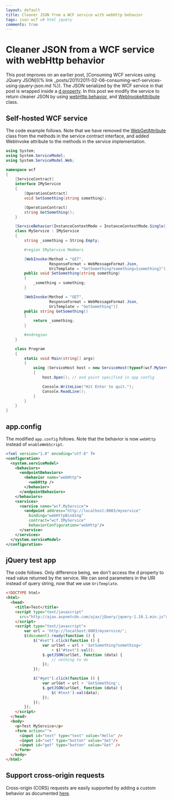 ```yaml
---
layout: default
title: Cleaner JSON from a WCF service with webHttp behavior
tags: json wcf c# html jquery
comments: true
---
```

# Cleaner JSON from a WCF service with webHttp behavior

This post improves on an earlier post, [Consuming WCF services using JQuery JSON]({% link _posts/2011/2011-02-06-consuming-wcf-services-using-jquery-json.md %}). The JSON serialized by the WCF service in that post is wrapped inside a [d property](http://haacked.com/archive/2008/11/20/anatomy-of-a-subtle-json-vulnerability.aspx). In this post we modify the service to return cleaner JSON by using [webHttp behavior](http://msdn.microsoft.com/en-us/library/bb924425.aspx), and [WebInvokeAttribute](http://msdn.microsoft.com/en-us/library/system.servicemodel.web.webinvokeattribute.aspx) class.

## Self-hosted WCF service

The code example follows. Note that we have removed the [WebGetAttribute](http://msdn.microsoft.com/en-us/library/system.servicemodel.web.webgetattribute.aspx) class from the methods in the service contract interface, and added WebInvoke attribute to the methods in the service implementation.

<!-- highlight 24,25,26,32,33,34 -->

```c#
using System;
using System.ServiceModel;
using System.ServiceModel.Web;

namespace wcf
{
    [ServiceContract]
    interface IMyService
    {
        [OperationContract]
        void SetSomething(string something);

        [OperationContract]
        string GetSomething();
    }

    [ServiceBehavior(InstanceContextMode = InstanceContextMode.Single)]
    class MyService : IMyService
    {
        string _something = String.Empty;

        #region IMyService Members

        [WebInvoke(Method = "GET",
                   ResponseFormat = WebMessageFormat.Json,
                   UriTemplate = "SetSomething?something={something}")]
        public void SetSomething(string something)
        {
            _something = something;
        }

        [WebInvoke(Method = "GET",
                   ResponseFormat = WebMessageFormat.Json,
                   UriTemplate = "GetSomething")]
        public string GetSomething()
        {
            return _something;
        }

        #endregion
    }

    class Program
    {
        static void Main(string[] args)
        {
            using (ServiceHost host = new ServiceHost(typeof(wcf.MyService)))
            {
                host.Open(); // end point specified in app config

                Console.WriteLine("Hit Enter to quit.");
                Console.ReadLine();
            }
        }
    }
}
```

## app.config

The modified `app.config` follows. Note that the behavior is now `webHttp` instead of `enableWebScript`.

```xml
<?xml version="1.0" encoding="utf-8" ?>
<configuration>
  <system.serviceModel>
    <behaviors>
      <endpointBehaviors>
        <behavior name="webHttp">
          <webHttp />
        </behavior>
      </endpointBehaviors>
    </behaviors>
    <services>
      <service name="wcf.MyService">
        <endpoint address="http://localhost:8003/myservice"
          binding="webHttpBinding"
          contract="wcf.IMyService"
          behaviorConfiguration="webHttp"/>
      </service>
    </services>
  </system.serviceModel>
</configuration>
```

## jQuery test app

The code follows. Only difference being, we don't access the d property to read value returned by the service. We can send parameters in the URI instead of query string, now that we use `UriTemplate`.

```html
<!DOCTYPE html>
<html>
  <head>
    <title>Test</title>
    <script type="text/javascript"
      src="http://ajax.aspnetcdn.com/ajax/jQuery/jquery-1.10.1.min.js">
    </script>
    <script type="text/javascript">
        var url = 'http://localhost:8003/myservice/';
        $(document).ready(function () {
            $("#set").click(function () {
                var urlSet = url + 'SetSomething?something='
                    + $("#text").val();
                $.getJSON(urlSet, function (data) {
                    // nothing to do
                });
            });

            $("#get").click(function () {
                var urlGet = url + 'GetSomething';
                $.getJSON(urlGet, function (data) {
                    $('#text').val(data);
                });
            });
        });
    </script>
  </head>
  <body>
    <p>Test MyService</p>
    <form action="">
      <input id="text" type="text" value="Hello" />
      <input id="set" type="button" value="Set"/>
      <input id="get" type="button" value="Get" />
    </form>
  </body>
</html>
```

## Support cross-origin requests

Cross-origin (CORS) requests are easily supported by adding a custom behavior as documented [here](http://enable-cors.org/server_wcf.html).
